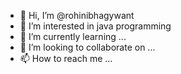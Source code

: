 - 👋 Hi, I’m @rohinibhagywant
- 👀 I’m interested in java programming
- 🌱 I’m currently learning ...
- 💞️ I’m looking to collaborate on ...
- 📫 How to reach me ...

<!---
rohinibhagywant/rohinibhagywant is a ✨ special ✨ repository because its `README.md` (this file) appears on your GitHub profile.
You can click the Preview link to take a look at your changes.
--->
